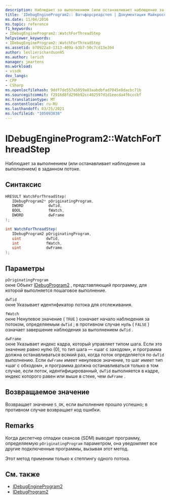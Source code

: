 ```yaml
---
description: Наблюдает за выполнением (или останавливает наблюдение за выполнением) в заданном потоке.
title: 'IDebugEngineProgram2:: Ватчфорсреадстеп | Документация Майкрософт'
ms.date: 11/04/2016
ms.topic: reference
f1_keywords:
- IDebugEngineProgram2::WatchForThreadStep
helpviewer_keywords:
- IDebugEngineProgram2::WatchForThreadStep
ms.assetid: b70922a3-1313-409a-b3b7-50c7cd13e394
author: leslierichardson95
ms.author: lerich
manager: jmartens
ms.workload:
- vssdk
dev_langs:
- CPP
- CSharp
ms.openlocfilehash: 9ddf7de557a5059a83aabdbfad7045e8dacbc71b
ms.sourcegitcommit: f2916d8fd296b92cc402597d1d1eecda4f6cccbf
ms.translationtype: MT
ms.contentlocale: ru-RU
ms.lasthandoff: 03/25/2021
ms.locfileid: "105093838"
---
```

# <a name="idebugengineprogram2watchforthreadstep"></a>IDebugEngineProgram2::WatchForThreadStep
Наблюдает за выполнением (или останавливает наблюдение за выполнением) в заданном потоке.

## <a name="syntax"></a>Синтаксис

```cpp
HRESULT WatchForThreadStep( 
   IDebugProgram2* pOriginatingProgram,
   DWORD           dwTid,
   BOOL            fWatch,
   DWORD           dwFrame
);
```

```csharp
int WatchForThreadStep( 
   IDebugProgram2 pOriginatingProgram,
   uint           dwTid,
   int            fWatch,
   uint           dwFrame
);
```

## <a name="parameters"></a>Параметры
`pOriginatingProgram`\
окне Объект [IDebugProgram2](../../../extensibility/debugger/reference/idebugprogram2.md) , представляющий программу, для которой выполняется пошаговое выполнение.

`dwTid`\
окне Указывает идентификатор потока для отслеживания.

`fWatch`\
окне Ненулевое значение ( `TRUE` ) означает начало наблюдения за потоком, определяемым `dwTid` ; в противном случае нуль ( `FALSE` ) означает завершение наблюдения за выполнением `dwTid` .

`dwFrame`\
окне Указывает индекс кадра, который управляет типом шага. Если это значение равно нулю (0), то тип шага — «шаг с заходом», и программа должна останавливаться всякий раз, когда поток определяется по `dwTid` выполнению. Если `dwFrame` имеет ненулевое значение, то шаг имеет тип «шаг с обходом», и программа должна останавливаться только в том случае, если поток, идентифицированный, `dwTid` выполняется в кадре, индекс которого равен или выше в стеке, чем `dwFrame` .

## <a name="return-value"></a>Возвращаемое значение
 Возвращает значение `S_OK`, если выполнение прошло успешно; в противном случае возвращает код ошибки.

## <a name="remarks"></a>Remarks
 Когда диспетчер отладки сеансов (SDM) выводит программу, определяемую `pOriginatingProgram` параметром, она уведомляет все другие подключенные программы, вызывая этот метод.

 Этот метод применим только к степпингу одного потока.

## <a name="see-also"></a>См. также
- [IDebugEngineProgram2](../../../extensibility/debugger/reference/idebugengineprogram2.md)
- [IDebugProgram2](../../../extensibility/debugger/reference/idebugprogram2.md)

